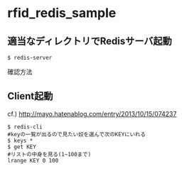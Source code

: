 # rfid_redis_sample
## 適当なディレクトリでRedisサーバ起動
```
$ redis-server
```
確認方法

## Client起動
cf.) http://mayo.hatenablog.com/entry/2013/10/15/074237
```
$ redis-cli
#keyの一覧が出るので見たい奴を選んで次のKEYにいれる
$ keys *  
$ get KEY
#リストの中身を見る(1~100まで)
lrange KEY 0 100

```
